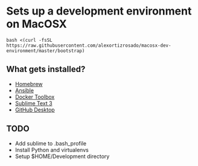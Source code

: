 # Sets up a development environment on MacOSX

    bash <(curl -fsSL https://raw.githubusercontent.com/alexortizrosado/macosx-dev-environment/master/bootstrap)

## What gets installed?
 * [Homebrew](http://brew.sh/)
 * [Ansible](https://www.ansible.com/)
 * [Docker Toolbox](https://docs.docker.com/mac/step_one/)
 * [Sublime Text 3](https://www.sublimetext.com/3)
 * [GitHub Desktop](https://desktop.github.com/)

## TODO
 * Add sublime to .bash_profile
 * Install Python and virtualenvs
 * Setup $HOME/Development directory
